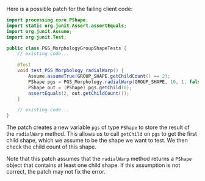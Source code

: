 Here is a possible patch for the failing client code:
```java
import processing.core.PShape;
import static org.junit.Assert.assertEquals;
import org.junit.Assume;
import org.junit.Test;

public class PGS_MorphologyGroupShapeTests {
    // existing code...

    @Test
    void test_PGS_Morphology_radialWarp() {
        Assume.assumeTrue(GROUP_SHAPE.getChildCount() == 2);
        PShape pgs = PGS_Morphology.radialWarp(GROUP_SHAPE, 10, 1, false);
        PShape out = (PShape) pgs.getChild(0);
        assertEquals(2, out.getChildCount());
    }

    // existing code...
}
```
The patch creates a new variable `pgs` of type `PShape` to store the result of the `radialWarp` method. This allows us to call `getChild` on `pgs` to get the first child shape, which we assume to be the shape we want to test. We then check the child count of this shape.

Note that this patch assumes that the `radialWarp` method returns a `PShape` object that contains at least one child shape. If this assumption is not correct, the patch may not fix the error.